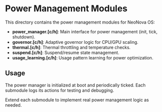 # Power Management Modules

This directory contains the power management modules for NeoNova OS:

- **power_manager.[c/h]**: Main interface for power management (init, tick, shutdown).
- **governor.[c/h]**: Adaptive governor logic for CPU/GPU scaling.
- **thermal.[c/h]**: Thermal throttling and temperature checks.
- **suspend.[c/h]**: Suspend/resume state management.
- **usage_learning.[c/h]**: Usage pattern learning for power optimization.

## Usage

The power manager is initialized at boot and periodically ticked. Each submodule logs its actions for testing and debugging.

Extend each submodule to implement real power management logic as needed. 